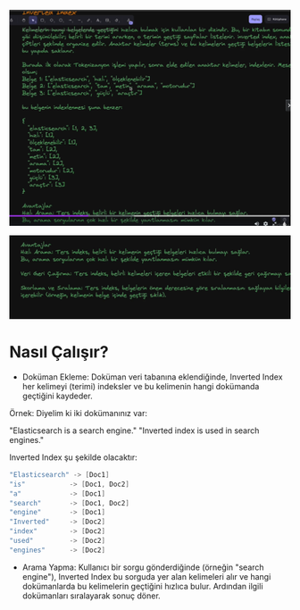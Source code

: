
![elk-25](https://github.com/ibrahimdoss/elasticSearch/blob/main/images/elk-25.png)


![elk-26](https://github.com/ibrahimdoss/elasticSearch/blob/main/images/elk-26.png)

# Nasıl Çalışır?

- Doküman Ekleme: Doküman veri tabanına eklendiğinde, Inverted Index her kelimeyi (terimi) indeksler ve bu kelimenin hangi dokümanda geçtiğini kaydeder.

Örnek: Diyelim ki iki dokümanınız var:

"Elasticsearch is a search engine."
"Inverted index is used in search engines."

Inverted Index şu şekilde olacaktır:

```java
"Elasticsearch" -> [Doc1]
"is"           -> [Doc1, Doc2]
"a"            -> [Doc1]
"search"       -> [Doc1, Doc2]
"engine"       -> [Doc1]
"Inverted"     -> [Doc2]
"index"        -> [Doc2]
"used"         -> [Doc2]
"engines"      -> [Doc2]
```
- Arama Yapma: Kullanıcı bir sorgu gönderdiğinde (örneğin "search engine"), Inverted Index bu sorguda yer alan kelimeleri alır ve hangi dokümanlarda bu kelimelerin geçtiğini hızlıca bulur. Ardından ilgili dokümanları sıralayarak sonuç döner.

